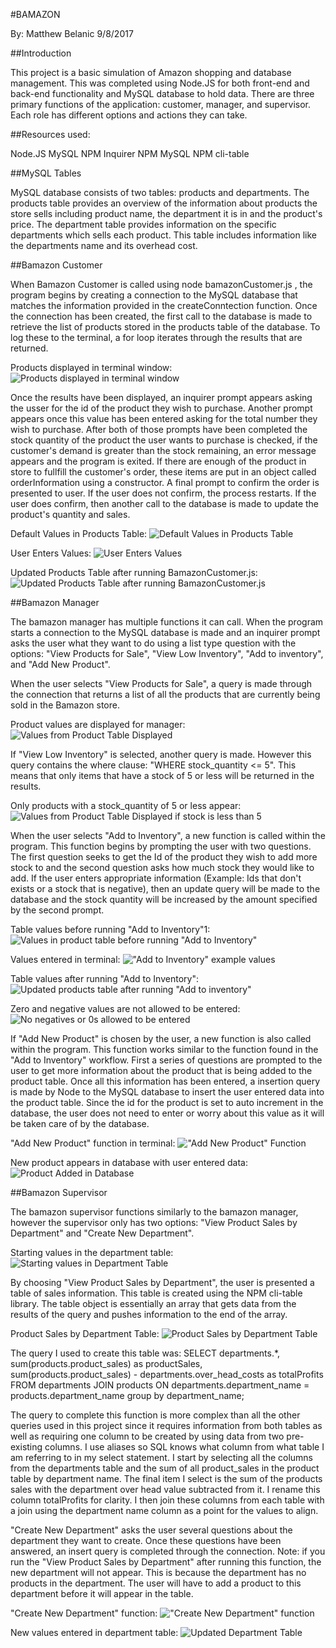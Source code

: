 #BAMAZON

By: Matthew Belanic
9/8/2017

##Introduction

This project is a basic simulation of Amazon shopping and database management. This was completed using Node.JS for both front-end and back-end functionality and MySQL database to hold data. There are three primary functions of the application: customer, manager, and supervisor. Each role has different options and actions they can take.

##Resources used:

Node.JS
MySQL
NPM Inquirer
NPM MySQL
NPM cli-table

##MySQL Tables

MySQL database consists of two tables: products and departments. The products table provides an overview of the information about products the store sells including product name, the department it is in and the product's price. The department table provides information on the specific departments which sells each product. This table includes information like the departments name and its overhead cost.

##Bamazon Customer

When Bamazon Customer is called using node bamazonCustomer.js , the program begins by creating a connection to the MySQL database that matches the information provided in the createConntection function. Once the connection has been created, the first call to the database is made to retrieve the list of products stored in the products table of the database. To log these to the terminal, a for loop iterates through the results that are returned.

Products displayed in terminal window:
![Products displayed in terminal window](./BamazonImages/bamazonCustomer-image1.png?raw=true)

Once the results have been displayed, an inquirer prompt appears asking the usser for the id of the product they wish to purchase. Another prompt appears once this value has been entered asking for the total number they wish to purchase. After both of those prompts have been completed the stock quantity of the product the user wants to purchase is checked, if the customer's demand is greater than the stock remaining, an error message appears and the program is exited. If there are enough of the product in store to fullfill the customer's order, these items are put in an object called orderInformation using a constructor. A final prompt to confirm the order is presented to  user. If the user does not confirm, the process restarts. If the user does confirm, then another call to the database is made to update the product's quantity and sales.

Default Values in Products Table:
![Default Values in Products Table](./BamazonImages/bamazonCustomer-image2.png?raw=true)

User Enters Values:
![User Enters Values](./BamazonImages/bamazonCustomer-image3.png?raw=true)

Updated Products Table after running BamazonCustomer.js:
![Updated Products Table after running BamazonCustomer.js](./BamazonImages/bamazonCustomer-image4.png?raw=true)

##Bamazon Manager

The bamazon manager has multiple functions it can call. When the program starts a connection to the MySQL database is made and an inquirer prompt asks the user what they want to do using a list type question with the options: "View Products for Sale", "View Low Inventory", "Add to inventory", and "Add New Product". 

When the user selects "View Products for Sale", a query is made through the connection that returns a list of all the products that are currently being sold in the Bamazon store.

Product values are displayed for manager:
![Values from Product Table Displayed](./BamazonImages/bamazonManager-image1.png?raw=true)

If "View Low Inventory" is selected, another query is made. However this query contains the where clause: "WHERE stock_quantity <= 5". This means that only items that have a stock of 5 or less will be returned in the results.

Only products with a stock_quantity of 5 or less appear:
![Values from Product Table Displayed if stock is less than 5](./BamazonImages/bamazonManager-image2.png?raw=true)

When the user selects "Add to Inventory", a new function is called within the program. This function begins by prompting the user with two questions. The first question seeks to get the Id of the product they wish to add more stock to and the second question asks how much stock they would like to add. If the user enters appropriate information (Example: Ids that don't exists or a stock that is negative), then an update query will be made to the database and the stock quantity will be increased by the amount specified by the second prompt.

Table values before running "Add to Inventory"1:
![Values in product table before running "Add to Inventory"](./BamazonImages/bamazonManager-image3.png?raw=true)

Values entered in terminal:
!["Add to Inventory" example values](./BamazonImages/bamazonManager-image4.png?raw=true)

Table values after running "Add to Inventory":
![Updated products table after running "Add to inventory"](./BamazonImages/bamazonManager-image5.png?raw=true)

Zero and negative values are not allowed to be entered:
![No negatives or 0s allowed to be entered](./BamazonImages/bamazonManager-image6.png?raw=true)

If "Add New Product" is chosen by the user, a new function is also called within the program. This function works similar to the function found in the "Add to Inventory" workflow. First a series of questions are prompted to the user to get more information about the product that is being added to the product table. Once all this information has been entered, a insertion query is made by Node to the MySQL database to insert the user entered data into the product table. Since the id for the product is set to auto increment in the database, the user does not need to enter or worry about this value as it will be taken care of by the database.

"Add New Product" function in terminal:
!["Add New Product" Function](./BamazonImages/bamazonManager-image7.png?raw=true)

New product appears in database with user entered data:
![Product Added in Database](./BamazonImages/bamazonManager-image8.png?raw=true)

##Bamazon Supervisor

The bamazon supervisor functions similarly to the bamazon manager, however the supervisor only has two options: "View Product Sales by Department" and "Create New Department".  

Starting values in the department table:
![Starting values in Department Table](./BamazonImages/bamazonSupervisor-image1.png?raw=true)

By choosing "View Product Sales by Department", the user is presented a table of sales information. This table is created using the NPM cli-table library. The table object is essentially an array that gets data from the results of the query and pushes information to the end of the array.

Product Sales by Department Table:
![Product Sales by Department Table](./BamazonImages/bamazonSupervisor-image2.png?raw=true)

 The query I used to create this table was: 
    SELECT departments.*, sum(products.product_sales) as productSales, sum(products.product_sales) - departments.over_head_costs as totalProfits FROM departments JOIN products ON departments.department_name = products.department_name group by department_name;

 The query to complete this function is more complex than all the other queries used in this project since it requires information from both tables as well as requiring one column to be created by using data from two pre-existing columns. I use aliases so SQL knows what column from what table I am referring to in my select statement. I start by selecting all the columns from the departments table and the sum of all product_sales in the product table by department name. The final item I select is the sum of the products sales with the department over head value subtracted from it. I rename this column totalProfits for clarity. I then join these columns from each table with a join using the department name column as a point for the values to align.

"Create New Department" asks the user several questions about the department they want to create. Once these questions have been answered, an insert query is completed through the connection. Note: if you run the "View Product Sales by Department" after running this function, the new department will not appear. This is because the department has no products in the department. The user will have to add a product to this department before it will appear in the table.

"Create New Department" function:
!["Create New Department" function](./BamazonImages/bamazonSupervisor-image3.png?raw=true)

New values entered in department table:
![Updated Department Table](./BamazonImages/bamazonSupervisor-image4.png?raw=true)